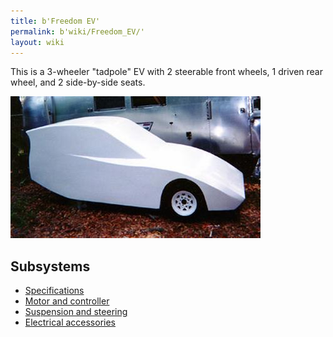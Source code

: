 ```yaml
---
title: b'Freedom EV'
permalink: b'wiki/Freedom_EV/'
layout: wiki
---
```


This is a 3-wheeler "tadpole" EV with 2 steerable front wheels, 1 driven
rear wheel, and 2 side-by-side seats.

![Prototype](FreedomEV-proto-ph3.jpg "Prototype")

Subsystems
----------

-   [Specifications](/wiki/Specifications "wikilink")
-   [Motor and controller](/wiki/Motor_and_controller "wikilink")
-   [Suspension and steering](/wiki/Suspension_and_steering "wikilink")
-   [Electrical accessories](/wiki/Electrical_accessories "wikilink")
